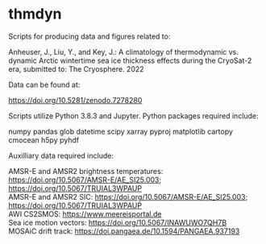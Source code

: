 # thmdyn

Scripts for producing data and figures related to:

Anheuser, J., Liu, Y., and Key, J.: A climatology of thermodynamic vs. dynamic Arctic wintertime sea ice thickness effects during the CryoSat-2 era, submitted to: The Cryosphere. 2022

Data can be found at:

https://doi.org/10.5281/zenodo.7278280

Scripts utilize Python 3.8.3 and Jupyter. Python packages required include:

numpy
pandas
glob
datetime
scipy
xarray
pyproj
matplotlib
cartopy
cmocean
h5py
pyhdf

Auxilliary data required include:

AMSR-E and AMSR2 brightness temperatures: https://doi.org/10.5067/AMSR-E/AE_SI25.003; https://doi.org/10.5067/TRUIAL3WPAUP  
AMSR-E and AMSR2 SIC: https://doi.org/10.5067/AMSR-E/AE_SI25.003; https://doi.org/10.5067/TRUIAL3WPAUP  
AWI CS2SMOS: https://www.meereisportal.de  
Sea ice motion vectors: https://doi.org/10.5067/INAWUWO7QH7B  
MOSAiC drift track:  https://doi.pangaea.de/10.1594/PANGAEA.937193  
